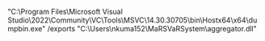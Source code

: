 "C:\Program Files\Microsoft Visual Studio\2022\Community\VC\Tools\MSVC\14.30.30705\bin\Hostx64\x64\dumpbin.exe" /exports "C:\Users\nkuma152\MaRSVaRSystem\aggregator.dll"
